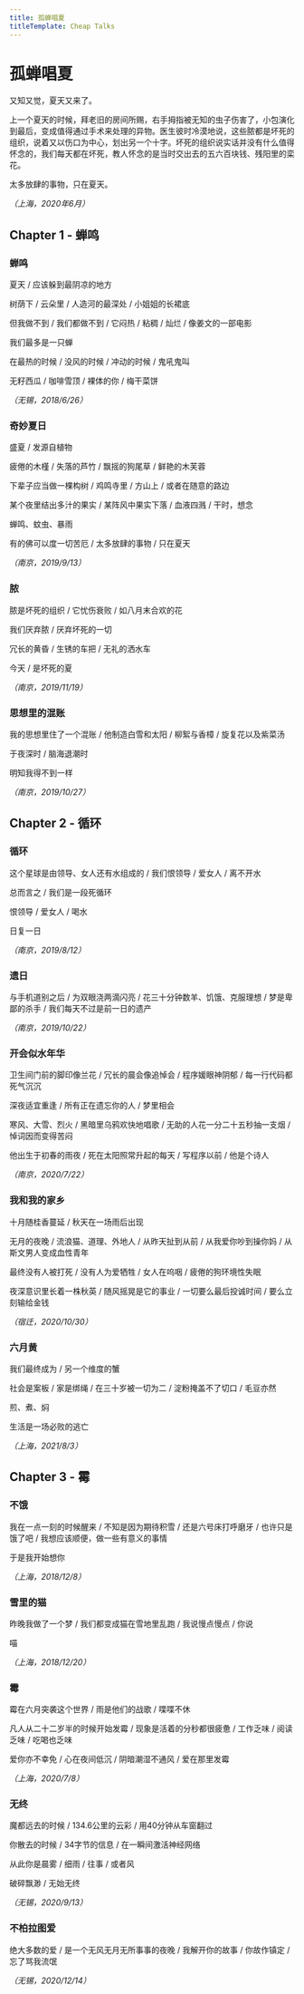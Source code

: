 ```yaml
---
title: 孤蝉唱夏
titleTemplate: Cheap Talks
---
```

# 孤蝉唱夏

又知又觉，夏天又来了。

上一个夏天的时候，拜老旧的房间所赐，右手拇指被无知的虫子伤害了，小包演化到最后，变成值得通过手术来处理的异物。医生彼时冷漠地说，这些脓都是坏死的组织，说着又以伤口为中心，划出另一个十字。坏死的组织说实话并没有什么值得怀念的，我们每天都在坏死，教人怀念的是当时交出去的五六百块钱、残阳里的栾花。

太多放肆的事物，只在夏天。

_（上海，2020年6月）_

## Chapter 1 - 蝉鸣

### 蝉鸣

夏天 / 应该躲到最阴凉的地方

树荫下 / 云朵里 / 人造河的最深处 / 小姐姐的长裙底

但我做不到 / 我们都做不到 / 它闷热 / 粘稠 / 灿烂 / 像姜文的一部电影

我们最多是一只蝉

在最热的时候 / 没风的时候 / 冲动的时候 / 鬼吼鬼叫

无籽西瓜 / 咖啡雪顶 / 裸体的你 / 梅干菜饼

_（无锡，2018/6/26）_

### 奇妙夏日

盛夏 / 发源自植物

疲倦的木槿 / 失落的芦竹 / 飘摇的狗尾草 / 鲜艳的木芙蓉

下辈子应当做一棵构树 / 鸡鸣寺里 / 方山上 / 或者在随意的路边

某个夜里结出多汁的果实 / 某阵风中果实下落 / 血液四溅 / 干时，想念

蝉鸣、蚊虫、暴雨

有的佛可以度一切苦厄 / 太多放肆的事物 / 只在夏天

_（南京，2019/9/13）_

### 脓

脓是坏死的组织 / 它忧伤衰败 / 如八月末合欢的花

我们厌弃脓 / 厌弃坏死的一切

冗长的黄昏 / 生锈的车把 / 无礼的洒水车

今天 / 是坏死的夏

_（南京，2019/11/19）_

### 思想里的混账

我的思想里住了一个混账 / 他制造白雪和太阳 / 柳絮与香樟 / 旋复花以及紫菜汤

于夜深时 / 脑海退潮时

明知我得不到一样

_（南京，2019/10/27）_

## Chapter 2 - 循环

### 循环

这个星球是由领导、女人还有水组成的 / 我们恨领导 / 爱女人 / 离不开水

总而言之 / 我们是一段死循环

恨领导 / 爱女人 / 喝水

日复一日

_（南京，2019/8/12）_

### 遗日

与手机道别之后 / 为双眼浇两滴闪亮 / 花三十分钟数羊、饥饿、克服理想 / 梦是卑鄙的杀手 / 我们每天不过是前一日的遗产

_（南京，2019/10/22）_

### 开会似水年华

卫生间门前的脚印像兰花 / 冗长的晨会像追悼会 / 程序媛眼神阴郁 / 每一行代码都死气沉沉

深夜适宜重逢 / 所有正在遗忘你的人 / 梦里相会

寒风、大雪、烈火 / 黑暗里乌鸦欢快地唱歌 / 无助的人花一分二十五秒抽一支烟 / 悼词因而变得苦闷

他出生于初春的雨夜 / 死在太阳照常升起的每天 / 写程序以前 / 他是个诗人

_（南京，2020/7/22）_

### 我和我的家乡

十月随桂香蔓延 / 秋天在一场雨后出现

无月的夜晚 / 流浪猫、道理、外地人 / 从昨天扯到从前 / 从我爱你吵到操你妈 / 从斯文男人变成血性青年

最终没有人被打死 / 没有人为爱牺牲 / 女人在呜咽 / 疲倦的狗环境性失眠

夜深意识里长着一株秋英 / 随风摇晃是它的事业 / 一切要么最后投诚时间 / 要么立刻输给金钱

_（宿迁，2020/10/30）_

### 六月黄

我们最终成为 / 另一个维度的蟹

社会是案板 / 家是绑绳 / 在三十岁被一切为二 / 淀粉掩盖不了切口 / 毛豆亦然

煎、煮、焖

生活是一场必败的逃亡

_（上海，2021/8/3）_

## Chapter 3 - 霉

### 不饿

我在一点一刻的时候醒来 / 不知是因为期待积雪 / 还是六号床打呼磨牙 / 也许只是饿了吧 / 我想应该顺便，做一些有意义的事情

于是我开始想你

_（上海，2018/12/8）_

### 雪里的猫

昨晚我做了一个梦 / 我们都变成猫在雪地里乱跑 / 我说慢点慢点 / 你说

喵

_（上海，2018/12/20）_

### 霉

霉在六月突袭这个世界 / 雨是他们的战歌 / 喋喋不休

凡人从二十二岁半的时候开始发霉 / 现象是活着的分秒都很疲惫 / 工作乏味 / 阅读乏味 / 吃喝也乏味

爱你亦不幸免 / 心在夜间低沉 / 阴暗潮湿不通风 / 爱在那里发霉

_（上海，2020/7/8）_

### 无终

魔都远去的时候 / 134.6公里的云彩 / 用40分钟从车窗翻过

你散去的时候 / 34字节的信息 / 在一瞬间激活神经网络

从此你是晨雾 / 细雨 / 往事 / 或者风

破碎飘渺 / 无始无终

_（无锡，2020/9/13）_

### 不柏拉图爱

绝大多数的爱 / 是一个无风无月无所事事的夜晚 / 我解开你的故事 / 你故作镇定 / 忘了骂我流氓

_（无锡，2020/12/14）_